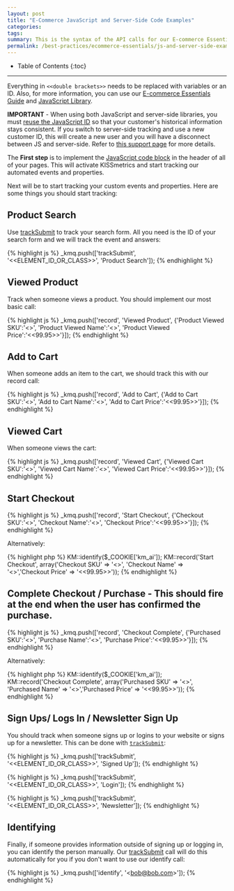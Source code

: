 ```yaml
---
layout: post
title: "E-Commerce JavaScript and Server-Side Code Examples"
categories:
tags:
summary: This is the syntax of the API calls for our E-commerce Essentials.
permalink: /best-practices/ecommerce-essentials/js-and-server-side-examples
---
```

* Table of Contents
{:toc}
* * *

Everything in `<<double brackets>>` needs to be replaced with variables or an ID. Also, for more information, you can use our [E-commerce Essentials Guide][ecommerce-essentials] and [JavaScript Library][js-lib].

**IMPORTANT** - When using both JavaScript and server-side libraries, you must [reuse the JavaScript ID][js-identities] so that your customer's historical information stays consistent. If you switch to server-side tracking and use a new customer ID, this will create a new user and you will have a disconnect between JS and server-side. Refer to [this support page][js-identities] for more details.

The **First step** is to implement the [JavaScript code block][js-code-block] in the header of all of your pages. This will activate KISSmetrics and start tracking our automated events and properties.

Next will be to start tracking your custom events and properties. Here are some things you should start tracking:

## Product Search

Use [trackSubmit][trackSubmit] to track your search form. All you need is the ID of your search form and we will track the event and answers:

{% highlight js %}
_kmq.push(['trackSubmit', '<<ELEMENT_ID_OR_CLASS>>', 'Product Search']);
{% endhighlight %}

## Viewed Product

Track when someone views a product. You should implement our most basic call:

{% highlight js %}
_kmq.push(['record', 'Viewed Product', {'Product Viewed SKU':'<<Value>>', 'Product Viewed Name':'<<Value>>', 'Product Viewed Price':'<<99.95>>'}]);
{% endhighlight %}

## Add to Cart

When someone adds an item to the cart, we should track this with our record call:

{% highlight js %}
_kmq.push(['record', 'Add to Cart', {'Add to Cart SKU':'<<Value>>', 'Add to Cart Name':'<<Value>>', 'Add to Cart Price':'<<99.95>>'}]);
{% endhighlight %}

## Viewed Cart

When someone views the cart:

{% highlight js %}
_kmq.push(['record', 'Viewed Cart', {'Viewed Cart SKU':'<<Value>>', 'Viewed Cart Name':'<<Value>>', 'Viewed Cart Price':'<<99.95>>'}]);
{% endhighlight %}

## Start Checkout

{% highlight js %}
_kmq.push(['record', 'Start Checkout', {'Checkout SKU':'<<Value>>', 'Checkout Name':'<<Value>>', 'Checkout Price':'<<99.95>>'}]);
{% endhighlight %}

Alternatively:

{% highlight php %}
KM::identify($_COOKIE['km_ai']);
KM::record('Start Checkout', array('Checkout SKU' => '<<Value>>', 'Checkout Name' => '<<Value>>','Checkout Price' => '<<99.95>>'));
{% endhighlight %}


## Complete Checkout / Purchase - This should fire at the end when the user has confirmed the purchase.

{% highlight js %}
_kmq.push(['record', 'Checkout Complete', {'Purchased SKU':'<<Value>>', 'Purchase Name':'<<Value>>', 'Purchase Price':'<<99.95>>'}]);
{% endhighlight %}

Alternatively:

{% highlight php %}
KM::identify($_COOKIE['km_ai']);
KM::record('Checkout Complete', array('Purchased SKU' => '<<Value>>', 'Purchased Name' => '<<Value>>','Purchased Price' => '<<99.95>>'));
{% endhighlight %}

## Sign Ups/ Logs In / Newsletter Sign Up

You should track when someone signs up or logins to your website or signs up for a newsletter. This can be done with [`trackSubmit`][trackSubmit]:

{% highlight js %}
_kmq.push(['trackSubmit', '<<ELEMENT_ID_OR_CLASS>>', 'Signed Up']);
{% endhighlight %}

{% highlight js %}
_kmq.push(['trackSubmit', '<<ELEMENT_ID_OR_CLASS>>', 'Login']);
{% endhighlight %}

{% highlight js %}
_kmq.push(['trackSubmit', '<<ELEMENT_ID_OR_CLASS>>', 'Newsletter']);
{% endhighlight %}

## Identifying

Finally, if someone provides information outside of signing up or logging in, you can identify the person manually. Our [trackSubmit][trackSubmit] call will do this automatically for you if you don't want to use our identify call:

{% highlight js %}
_kmq.push(['identify', '<<bob@bob.com>>']);
{% endhighlight %}

[ecommerce-essentials]: /best-practices/ecommerce-essentials
[js-identities]: /apis/javascript/javascript-identities
[js-lib]: /apis/javascript
[js-code-block]: /apis/javascript/#setup
[trackSubmit]: /apis/javascript/#tracking-forms---tracksubmit
